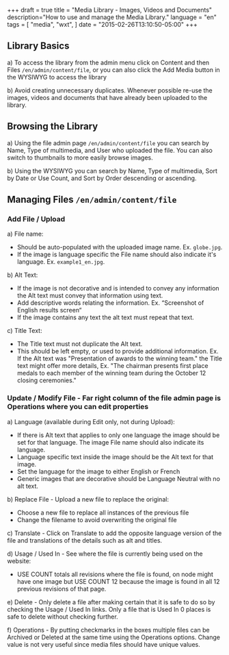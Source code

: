 +++
draft = true
title = "Media Library - Images, Videos and Documents"
description="How to use and manage the Media Library."
language = "en"
tags = [
    "media",
    "wxt",
]
date = "2015-02-26T13:10:50-05:00"
+++

##  Library Basics

a) To access the library from the admin menu click on Content and then Files `/en/admin/content/file`, or you can also click the Add Media button in the WYSIWYG to access the library

b) Avoid creating unnecessary duplicates. Whenever possible re-use the images, videos and documents that have already been uploaded to the library.

##  Browsing the Library

a) Using the file admin page `/en/admin/content/file` you can search by Name, Type of multimedia, and User who uploaded the file. You can also switch to thumbnails to more easily browse images.

b) Using the WYSIWYG you can search by Name, Type of multimedia, Sort by Date or Use Count, and Sort by Order descending or ascending.

## Managing Files `/en/admin/content/file`

### Add File / Upload

a) File name:

* Should be auto-populated with the uploaded image name. Ex.  `globe.jpg`.
* If the image is language specific the File name should also indicate it's language. Ex. `example1_en.jpg`.

b) Alt Text:

* If the image is not decorative and is intended to convey any information the Alt text must convey that information using text.
* Add descriptive words relating the information. Ex. “Screenshot of English results screen“
* If the image contains any text the alt text must repeat that text.

c)  Title Text:

* The Title text must not duplicate the Alt text.
* This should be left empty, or used to provide additional information. Ex. If the Alt text was "Presentation of awards to the winning team." the Title text might offer more details, Ex. "The chairman presents first place medals to each member of the winning team during the October 12 closing ceremonies."

###  Update / Modify File - Far right column of the file admin page is Operations where you can edit properties

a) Language (available during Edit only, not during Upload):

* If there is Alt text that applies to only one language the image should be set for that language. The image File name should also indicate its language.
* Language specific text inside the image should be the Alt text for that image.
* Set the language for the image to either English or French
* Generic images that are decorative should be Language Neutral with no alt text.

b) Replace File - Upload a new file to replace the original:

* Choose a new file to replace all instances of the previous file
* Change the filename to avoid overwriting the original file

c) Translate - Click on Translate to add the opposite language version of the file and translations of the details such as alt and titles.

d) Usage / Used In - See where the file is currently being used on the website:

* USE COUNT totals all revisions where the file is found, on node might have one image but USE COUNT 12 because the image is found in all 12 previous revisions of that page.

e) Delete - Only delete a file after making certain that it is safe to do so by checking the Usage / Used In links. Only a file that is Used In 0 places is safe to delete without checking further.

f) Operations - By putting checkmarks in the boxes multiple files can be Archived or Deleted at the same time using the Operations options. Change value is not very useful since media files should have unique values.
